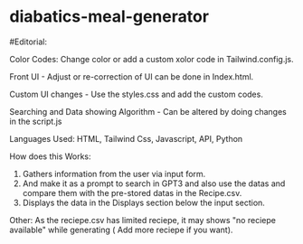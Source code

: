 # diabatics-meal-generator

#Editorial:

Color Codes: Change color or add a custom xolor code in Tailwind.config.js.

Front UI - Adjust or re-correction of UI can be done in Index.html.

Custom UI changes - Use the styles.css and add the custom codes.

Searching and Data showing Algorithm - Can be altered by doing changes in the script.js


Languages Used: 
HTML, Tailwind Css, Javascript, API, Python


How does this Works:
1. Gathers information from the user via input form.
2. And make it as a prompt to search in GPT3 and also use the datas and compare them with the pre-stored datas in the Recipe.csv.
3. Displays the data in the Displays section below the input section.


Other:
As the reciepe.csv has limited reciepe, it may shows "no reciepe available" while generating ( Add more reciepe if you want).

